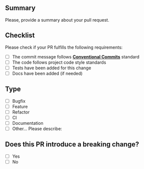 ## Summary

Please, provide a summary about your pull request.

## Checklist

Please check if your PR fulfills the following requirements:

- [ ] The commit message follows **[Conventional Commits](https://www.conventionalcommits.org/en/v1.0.0/)** standard
- [ ] The code follows project code style standards
- [ ] Tests have been added for this change
- [ ] Docs have been added (if needed)

## Type

- [ ] Bugfix
- [ ] Feature
- [ ] Refactor
- [ ] CI
- [ ] Documentation
- [ ] Other... Please describe:

## Does this PR introduce a breaking change?

- [ ] Yes
- [ ] No
